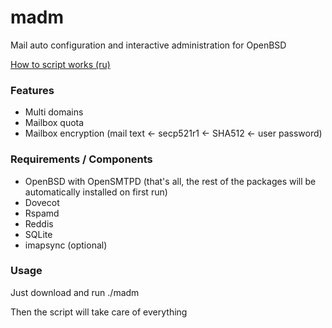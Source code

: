 # madm 
Mail auto configuration and interactive administration for OpenBSD

[How to script works (ru)](https://github.com/vasyahacker/madm/raw/main/explain_ru.txt)

### Features
- Multi domains
- Mailbox quota
- Mailbox encryption (mail text <- secp521r1 <- SHA512 <- user password)

### Requirements / Components
- OpenBSD with OpenSMTPD (that's all, the rest of the packages will be automatically installed on first run)
- Dovecot
- Rspamd
- Reddis
- SQLite
- imapsync (optional)

### Usage

Just download and run ./madm

Then the script will take care of everything
